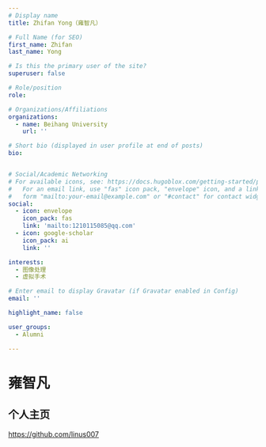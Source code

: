 ```yaml
---
# Display name
title: Zhifan Yong（雍智凡）

# Full Name (for SEO)
first_name: Zhifan
last_name: Yong

# Is this the primary user of the site?
superuser: false

# Role/position
role: 

# Organizations/Affiliations
organizations:
  - name: Beihang University
    url: ''

# Short bio (displayed in user profile at end of posts)
bio: 


# Social/Academic Networking
# For available icons, see: https://docs.hugoblox.com/getting-started/page-builder/#icons
#   For an email link, use "fas" icon pack, "envelope" icon, and a link in the
#   form "mailto:your-email@example.com" or "#contact" for contact widget.
social: 
  - icon: envelope
    icon_pack: fas
    link: 'mailto:1210115085@qq.com'
  - icon: google-scholar
    icon_pack: ai
    link: ''

interests:
  - 图像处理
  - 虚拟手术

# Enter email to display Gravatar (if Gravatar enabled in Config)
email: ''

highlight_name: false

user_groups: 
  - Alumni

---
```


# 雍智凡

## 个人主页
https://github.com/linus007


